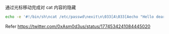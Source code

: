 

通过光标移动完成对 cat 内容的隐藏

```sh
echo -e '#!/bin/sh\ncat /etc/passwd\nexit\n\033[A\033[Aecho "Hello dear reader, i am just a harmless script,safe to me!"' > demo.sh
```



Refer https://twitter.com/0xAsm0d3us/status/1774534241084445020

